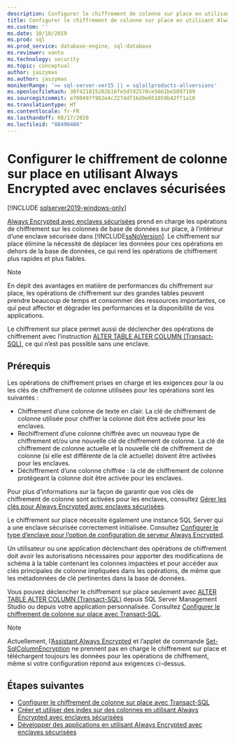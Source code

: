 ```yaml
---
description: Configurer le chiffrement de colonne sur place en utilisant Always Encrypted avec enclaves sécurisées
title: Configurer le chiffrement de colonne sur place en utilisant Always Encrypted avec enclaves sécurisées | Microsoft Docs
ms.custom: ''
ms.date: 10/10/2019
ms.prod: sql
ms.prod_service: database-engine, sql-database
ms.reviewer: vanto
ms.technology: security
ms.topic: conceptual
author: jaszymas
ms.author: jaszymas
monikerRange: '>= sql-server-ver15 || = sqlallproducts-allversions'
ms.openlocfilehash: 38f421815202b16fe5d7d2570ce5661be5097109
ms.sourcegitcommit: e700497f962e4c2274df16d9e651059b42ff1a10
ms.translationtype: HT
ms.contentlocale: fr-FR
ms.lasthandoff: 08/17/2020
ms.locfileid: "88490486"
---
```

# <a name="configure-column-encryption-in-place-using-always-encrypted-with-secure-enclaves"></a>Configurer le chiffrement de colonne sur place en utilisant Always Encrypted avec enclaves sécurisées 
[!INCLUDE [sqlserver2019-windows-only](../../../includes/applies-to-version/sqlserver2019-windows-only.md)]

[Always Encrypted avec enclaves sécurisées](always-encrypted-enclaves.md) prend en charge les opérations de chiffrement sur les colonnes de base de données sur place, à l’intérieur d’une enclave sécurisée dans [!INCLUDE[ssNoVersion](../../../includes/ssnoversion-md.md)]. Le chiffrement sur place élimine la nécessité de déplacer les données pour ces opérations en dehors de la base de données, ce qui rend les opérations de chiffrement plus rapides et plus fiables. 

> [!NOTE]
> En dépit des avantages en matière de performances du chiffrement sur place, les opérations de chiffrement sur des grandes tables peuvent prendre beaucoup de temps et consommer des ressources importantes, ce qui peut affecter et dégrader les performances et la disponibilité de vos applications.

Le chiffrement sur place permet aussi de déclencher des opérations de chiffrement avec l’instruction [ALTER TABLE ALTER COLUMN (Transact-SQL)](../../../t-sql/statements/alter-table-transact-sql.md), ce qui n’est pas possible sans une enclave.

## <a name="prerequisites"></a>Prérequis
Les opérations de chiffrement prises en charge et les exigences pour la ou les clés de chiffrement de colonne utilisées pour les opérations sont les suivantes :
- Chiffrement d’une colonne de texte en clair. La clé de chiffrement de colonne utilisée pour chiffrer la colonne doit être activée pour les enclaves.
- Rechiffrement d’une colonne chiffrée avec un nouveau type de chiffrement et/ou une nouvelle clé de chiffrement de colonne. La clé de chiffrement de colonne actuelle et la nouvelle clé de chiffrement de colonne (si elle est différente de la clé actuelle) doivent être activées pour les enclaves.
- Déchiffrement d’une colonne chiffrée : la clé de chiffrement de colonne protégeant la colonne doit être activée pour les enclaves.

Pour plus d’informations sur la façon de garantir que vos clés de chiffrement de colonne sont activées pour les enclaves, consultez [Gérer les clés pour Always Encrypted avec enclaves sécurisées](always-encrypted-enclaves-manage-keys.md).

Le chiffrement sur place nécessite également une instance SQL Server qui a une enclave sécurisée correctement initialisée. Consultez [Configurer le type d’enclave pour l’option de configuration de serveur Always Encrypted](../../../database-engine/configure-windows/configure-column-encryption-enclave-type.md).

Un utilisateur ou une application déclenchant des opérations de chiffrement doit avoir les autorisations nécessaires pour apporter des modifications de schéma à la table contenant les colonnes impactées et pour accéder aux clés principales de colonne impliquées dans les opérations, de même que les métadonnées de clé pertinentes dans la base de données.

Vous pouvez déclencher le chiffrement sur place seulement avec [ALTER TABLE ALTER COLUMN (Transact-SQL)](../../../t-sql/statements/alter-table-transact-sql.md) depuis SQL Server Management Studio ou depuis votre application personnalisée. Consultez [Configurer le chiffrement de colonne sur place avec Transact-SQL](always-encrypted-enclaves-configure-encryption-tsql.md).

> [!NOTE]
> Actuellement, l’[Assistant Always Encrypted](always-encrypted-wizard.md) et l’applet de commande [Set-SqlColumnEncryption](https://docs.microsoft.com/powershell/module/sqlserver/set-sqlcolumnencryption) ne prennent pas en charge le chiffrement sur place et téléchargent toujours les données pour les opérations de chiffrement, même si votre configuration répond aux exigences ci-dessus. 

## <a name="next-steps"></a>Étapes suivantes
- [Configurer le chiffrement de colonne sur place avec Transact-SQL](always-encrypted-enclaves-configure-encryption-tsql.md)
- [Créer et utiliser des index sur des colonnes en utilisant Always Encrypted avec enclaves sécurisées](always-encrypted-enclaves-create-use-indexes.md)
- [Développer des applications en utilisant Always Encrypted avec enclaves sécurisées](always-encrypted-enclaves-client-development.md)
